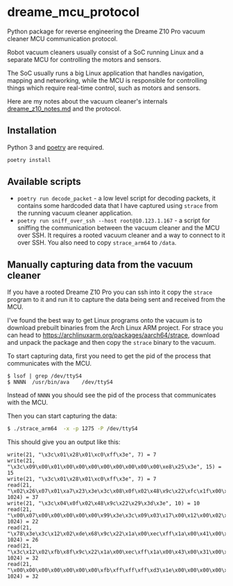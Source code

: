 # dreame_mcu_protocol 

Python package for reverse engineering the Dreame Z10 Pro vacuum cleaner MCU communication protocol.

Robot vacuum cleaners usually consist of a SoC running Linux and a separate MCU for controlling the motors and sensors.

The SoC usually runs a big Linux application that handles navigation, mapping and networking, while the MCU is responsible for controlling things which require real-time control, such as motors and sensors.

Here are my notes about the vacuum cleaner's internals [dreame_z10_notes.md](./dreame_z10_notes.md) and the protocol.

## Installation

Python 3 and [poetry](https://python-poetry.org/) are required.

```bash
poetry install
```

## Available scripts

- `poetry run decode_packet` - a low level script for decoding packets, it contains some hardcoded data that I have captured using `strace` from the running vacuum cleaner application. 
- `poetry run sniff_over_ssh --host root@10.123.1.167` - a script for sniffing the communication between the vacuum cleaner and the MCU over SSH. It requires a rooted vacuum cleaner and a way to connect to it over SSH. You also need to copy `strace_arm64` to `/data`.

## Manually capturing data from the vacuum cleaner

If you have a rooted Dreame Z10 Pro you can ssh into it copy the `strace` program to it and run it to capture the data being sent and received from the MCU.

I've found the best way to get Linux programs onto the vacuum is to download prebuilt binaries from the Arch Linux ARM project. For strace you can head to https://archlinuxarm.org/packages/aarch64/strace, download and unpack the package and then copy the `strace` binary to the vacuum.

To start capturing data, first you need to get the pid of the process that communicates with the MCU.

```
$ lsof | grep /dev/ttyS4
$ NNNN	/usr/bin/ava	/dev/ttyS4
```

Instead of `NNNN` you should see the pid of the process that communicates with the MCU.

Then you can start capturing the data:

```bash
$ ./strace_arm64  -x -p 1275 -P /dev/ttyS4
```

This should give you an output like this:

```
write(21, "\x3c\x01\x28\x01\xc0\xff\x3e", 7) = 7
write(21, "\x3c\x09\x00\x01\x00\x00\x00\x00\x00\x00\x00\x00\xe8\x25\x3e", 15) = 15
write(21, "\x3c\x01\x28\x01\xc0\xff\x3e", 7) = 7
read(21, "\x02\x26\x07\x01\xa7\x23\x3e\x3c\x08\x0f\x02\x48\x9c\x22\xfc\x1f\x00\x00\xcd\x1d\x3e\x3c\x06\x05\x5a\x17\xff\x2f\x24\x64\xee\xf6"..., 1024) = 37
write(21, "\x3c\x04\x0f\x02\x48\x9c\x22\x29\x3d\x3e", 10) = 10
read(21, "\x00\x07\x00\x00\x00\x00\x00\x99\x3e\x3c\x09\x03\x17\x00\x12\x00\x02\x00\x00\x00\x00\x46", 1024) = 22
read(21, "\x78\x3e\x3c\x12\x02\xde\x68\x9c\x22\x1a\x00\xec\xff\x1a\x00\x41\x00\x35\x00\x72\x40\x00\x00\x0f\x99\x3e", 1024) = 26
read(21, "\x3c\x12\x02\xfb\x8f\x9c\x22\x1a\x00\xec\xff\x1a\x00\x43\x00\x31\x00\x76\x40\x00\x00\xa2\xf8\x3e\x3c\x1a\x01\x31\x93\x9c\x22\x08", 1024) = 32
read(21, "\x00\x00\x00\x00\x00\x00\x00\xfb\xff\xff\xff\xd3\x1e\x00\x00\x00\x00\x00\x00\x00\x00\x20\x23\x3e\x3c\x02\x26\x07\x01\xa7\x23\x3e", 1024) = 32
```
